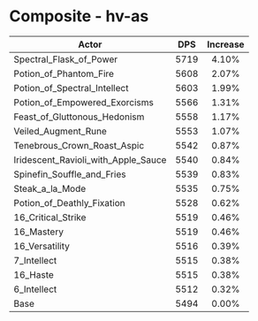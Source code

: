 # Composite - hv-as
| Actor | DPS | Increase |
|---|:---:|:---:|
|Spectral_Flask_of_Power|5719|4.10%|
|Potion_of_Phantom_Fire|5608|2.07%|
|Potion_of_Spectral_Intellect|5603|1.99%|
|Potion_of_Empowered_Exorcisms|5566|1.31%|
|Feast_of_Gluttonous_Hedonism|5558|1.17%|
|Veiled_Augment_Rune|5553|1.07%|
|Tenebrous_Crown_Roast_Aspic|5542|0.87%|
|Iridescent_Ravioli_with_Apple_Sauce|5540|0.84%|
|Spinefin_Souffle_and_Fries|5539|0.83%|
|Steak_a_la_Mode|5535|0.75%|
|Potion_of_Deathly_Fixation|5528|0.62%|
|16_Critical_Strike|5519|0.46%|
|16_Mastery|5519|0.46%|
|16_Versatility|5516|0.39%|
|7_Intellect|5515|0.38%|
|16_Haste|5515|0.38%|
|6_Intellect|5512|0.32%|
|Base|5494|0.00%|
